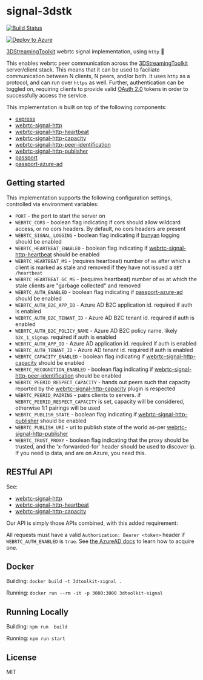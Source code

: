 # signal-3dstk

[![Build Status](https://travis-ci.org/3DStreamingToolkit/signal-3dstk.svg?branch=master)](https://travis-ci.org/3DStreamingToolkit/signal-3dstk)

[![Deploy to Azure](https://azuredeploy.net/deploybutton.png)](https://azuredeploy.net/)

[3DStreamingToolkit](https://github.com/catalystcode/3dstreamingtoolkit) webrtc signal implementation, using `http` :satellite:


This enables webrtc peer communication across the [3DStreamingToolkit](https://github.com/catalystcode/3dstreamingtoolkit) server/client stack. This means that it can be used to faciliate communication between N clients, N peers, and/or both. It uses `http` as a protocol, and can run over `https` as well. Further, authentication can be toggled on, requiring clients to provide valid [OAuth 2.0](https://oauth.net/2/) tokens in order to successfully access the service.

This implementation is built on top of the following components:

+ [express](https://github.com/expressjs/express)
+ [webrtc-signal-http](https://github.com/bengreenier/webrtc-signal-http)
+ [webrtc-signal-http-heartbeat](https://github.com/bengreenier/webrtc-signal-http-heartbeat)
+ [webrtc-signal-http-capacity](https://github.com/bengreenier/webrtc-signal-http-capacity)
+ [webrtc-signal-http-peer-identification](https://github.com/KanishkT123/webrtc-signal-http-peer-identification)
+ [webrtc-signal-http-publisher](https://github.com/bengreenier/webrtc-signal-http-publisher)
+ [passport](https://github.com/jaredhanson/passport)
+ [passport-azure-ad](https://github.com/AzureAD/passport-azure-ad)

## Getting started

This implementation supports the following configuration settings, controlled via environment variables:

+ `PORT` - the port to start the server on
+ `WEBRTC_CORS` - boolean flag indicating if cors should allow wildcard access, or no cors headers. By default, no cors headers are present
+ `WEBRTC_SIGNAL_LOGGING` - boolean flag indicating if [bunyan](https://github.com/trentm/node-bunyan) logging should be enabled
+ `WEBRTC_HEARTBEAT_ENABLED` - boolean flag indicating if [webrtc-signal-http-heartbeat](https://github.com/bengreenier/webrtc-signal-http-heartbeat) should be enabled
+ `WEBRTC_HEARTBEAT_MS` - (requires heartbeat) number of `ms` after which a client is marked as stale and removed if they have not issued a `GET /heartbeat`
+ `WEBRTC_HEARTBEAT_GC_MS` - (requires heartbeat) number of `ms` at which the stale clients are "garbage collected" and removed
+ `WEBRTC_AUTH_ENABLED` - boolean flag indicating if [passport-azure-ad](https://github.com/AzureAD/passport-azure-ad) should be enabled
+ `WEBRTC_AUTH_B2C_APP_ID` - Azure AD B2C application id. required if auth is enabled
+ `WEBRTC_AUTH_B2C_TENANT_ID` - Azure AD B2C tenant id. required if auth is enabled
+ `WEBRTC_AUTH_B2C_POLICY_NAME` - Azure AD B2C policy name. likely `b2c_1_signup`. required if auth is enabled
+ `WEBRTC_AUTH_APP_ID` - Azure AD application id. required if auth is enabled
+ `WEBRTC_AUTH_TENANT_ID` - Azure AD tenant id. required if auth is enabled
+ `WEBRTC_CAPACITY_ENABLED` - boolean flag indicating if [webrtc-signal-http-capacity](https://github.com/bengreenier/webrtc-signal-http-capacity) should be enabled
+ `WEBRTC_RECOGNITION_ENABLED` - boolean flag indicating if [webrtc-signal-http-peer-identification](https://github.com/KanishkT123/webrtc-signal-http-peer-identification) should be enabled
+ `WEBRTC_PEERID_RESPECT_CAPACITY` - hands out peers such that capacity reported by the [webrtc-signal-http-capacity](https://github.com/bengreenier/webrtc-signal-http-capacity) plugin is respected
+ `WEBRTC_PEERID_PAIRING` - pairs clients to servers. if `WEBRTC_PEERID_RESPECT_CAPACITY` is set, capacity will be considered, otherwise 1:1 pairings will be used
+ `WEBRTC_PUBLISH_STATE` - boolean flag indicating if [webrtc-signal-http-publisher](https://github.com/bengreenier/webrtc-signal-http-publisher) should be enabled
+ `WEBRTC_PUBLISH_URI` - uri to publish state of the world as-per [webrtc-signal-http-publisher](https://github.com/bengreenier/webrtc-signal-http-publisher)
+ `WEBRTC_TRUST_PROXY` - boolean flag indicating that the proxy should be trusted, and the 'x-forwarded-for' header should be used to discover ip. If you need ip data, and are on Azure, you need this.

## RESTful API

See:

+ [webrtc-signal-http](https://github.com/bengreenier/webrtc-signal-http)
+ [webrtc-signal-http-heartbeat](https://github.com/bengreenier/webrtc-signal-http-heartbeat)
+ [webrtc-signal-http-capacity](https://github.com/bengreenier/webrtc-signal-http-capacity)

Our API is simply those APIs combined, with this added requirement:

All requests must have a valid `Authorization: Bearer <token>` header if `WEBRTC_AUTH_ENABLED` is `true`. See [the AzureAD docs](https://docs.microsoft.com/en-us/azure/active-directory/develop/active-directory-protocols-oauth-code) to learn how to acquire one.

## Docker

Building: `docker build -t 3dtoolkit-signal .`

Running: `docker run --rm -it -p 3000:3000 3dtoolkit-signal`

## Running Locally
Building: `npm run  build`

Running: `npm run start`

## License

MIT
